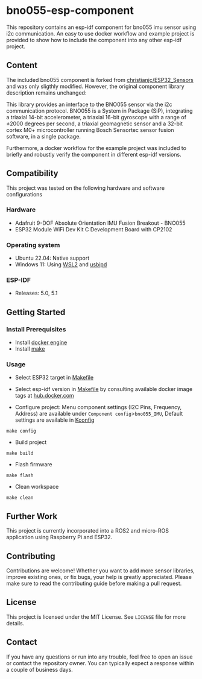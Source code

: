 # bno055-esp-component

This repository contains an esp-idf component for bno055 imu sensor using i2c communication. An easy to use docker workflow and example project is provided to show how to include the component into any other esp-idf project.

## Content

The included bno055 component is forked from [christianjc/ESP32_Sensors](https://github.com/christianjc/ESP32_Sensors) and was only sligthly modified. However, the original component library description remains unchanged:

This library provides an interface to the BNO055 sensor via the i2c communication protocol. BNO055 is a System in Package (SiP), integrating a triaxial 14-bit accelerometer, a triaxial 16-bit gyroscope with a range of ±2000 degrees per second, a triaxial geomagnetic sensor and a 32-bit cortex M0+ microcontroller running Bosch Sensortec sensor fusion software, in a single package.

Furthermore, a docker workflow for the example project was included to briefly and robustly verify the component in different esp-idf versions.

## Compatibility

This project was tested on the following hardware and software configurations

### Hardware

* Adafruit 9-DOF Absolute Orientation IMU Fusion Breakout - BNO055
* ESP32 Module WiFi Dev Kit C Development Board with CP2102

### Operating system

* Ubuntu 22.04: Native support
* Windows 11: Using [WSL2](https://ubuntu.com/tutorials/install-ubuntu-on-wsl2-on-windows-11-with-gui-support#1-overview) and [usbipd](https://github.com/dorssel/usbipd-win)

### ESP-IDF

* Releases: 5.0, 5.1

## Getting Started

### Install Prerequisites

* Install [docker engine](https://docs.docker.com/engine/install/)
* Install [make](https://www.gnu.org/software/make/)

### Usage

* Select ESP32 target in [Makefile](Makefile#L1)

* Select esp-idf version in [Makefile](Makefile#L3) by consulting available docker image tags at [hub.docker.com](https://hub.docker.com/r/espressif/idf/tags)

* Configure project: Menu component settings (I2C Pins, Frequency, Address) are available under `Component config`>`bno055_IMU`, Default settings are available in [Kconfig](components/bno055_IMU/Kconfig)

```
make config
```

* Build project

```
make build
```

* Flash firmware

```
make flash
```

* Clean workspace

```
make clean
```
## Further Work

This project is currently incorporated into a ROS2 and micro-ROS application using Raspberry Pi and ESP32.

## Contributing

Contributions are welcome! Whether you want to add more sensor libraries, improve existing ones, or fix bugs, your help is greatly appreciated. Please make sure to read the contributing guide before making a pull request.

## License

This project is licensed under the MIT License. See `LICENSE` file for more details.

## Contact

If you have any questions or run into any trouble, feel free to open an issue or contact the repository owner. You can typically expect a response within a couple of business days.

